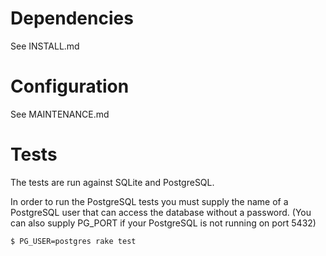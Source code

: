 # Dependencies

See INSTALL.md

# Configuration

See MAINTENANCE.md

# Tests

The tests are run against SQLite and PostgreSQL.

In order to run the PostgreSQL tests you must supply the name of a PostgreSQL
user that can access the database without a password.
(You can also supply PG_PORT if your PostgreSQL is not running on port 5432)

```shell
$ PG_USER=postgres rake test
```

